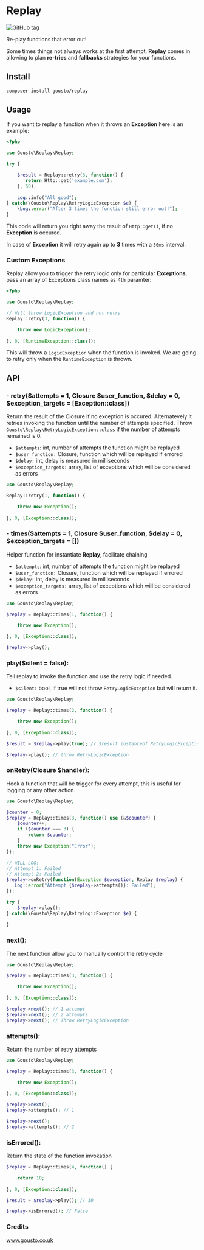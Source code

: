 # Replay


[![GitHub tag](https://img.shields.io/github/tag/gousto/replay.svg)]()


Re-play functions that error out! 

Some times things not always works at the first attempt. 
**Replay** comes in allowing to plan **re-tries** and **fallbacks** strategies for your
functions.

## Install

```bash
composer install gousto/replay
```


## Usage

If you want to replay a function when it throws an **Exception** here is an example:
```php
<?php

use Gousto\Replay\Replay;

try {

    $result = Replay::retry(3, function() {
       return Http::get('example.com'); 
    }, 50);
    
    Log::info("All good");
} catch(\Gousto\Replay\RetryLogicException $e) {
    \Log::error("After 3 times the function still error out!");
}

```
This code will return you right away the result of `Http::get()`, if no **Exception** is occured.

In case of **Exception** it will retry again up to **3** times with a `50ms` interval.


### Custom Exceptions
Replay allow you to trigger the retry logic only for particular **Exceptions**,
pass an array of Exceptions class names as 4th paramter:

```php
<?php

use Gousto\Replay\Replay;

// Will throw LogicException and not retry
Replay::retry(3, function() {

    throw new LogicException();
  
}, 0, [RuntimeException::class]);
```
This will throw a `LogicException` when the function is invoked. 
We are going to retry only when the `RuntimeException` is thrown.

## API

### - retry($attempts = 1, Closure $user_function, $delay = 0, $exception_targets = [Exception::class])
Return the result of the Closure if no exception is occured. Alternatevely it retries invoking the
function until the number of attempts specified. Throw `Gousto\Replay\RetryLogicException::class` if the number
of attempts remained is 0.

- `$attempts`: int, number of attempts the function might be replayed
- `$user_function:` Closure, function which will be replayed if errored
- `$delay:` int, delay is measured in milliseconds
- `$exception_targets:` array, list of exceptions which will be considered as errors

```php
use Gousto\Replay\Replay;

Replay::retry(1, function() {

    throw new Exception();
  
}, 0, [Exception::class]);
```
### - times($attempts = 1, Closure $user_function, $delay = 0, $exception_targets = [])
Helper function for instantiate **Replay**, facilitate chaining

- `$attempts`: int, number of attempts the function might be replayed
- `$user_function:` Closure, function which will be replayed if errored
- `$delay:` int, delay is measured in milliseconds
- `$exception_targets:` array, list of exceptions which will be considered as errors

```php
use Gousto\Replay\Replay;

$replay = Replay::times(1, function() {

    throw new Exception();
  
}, 0, [Exception::class]);

$replay->play();
```

### play($silent = false):
Tell replay to invoke the function and use the retry logic if needed.

- `$silent:` bool, if true will not throw `RetryLogicException` but will return it.

```php
use Gousto\Replay\Replay;

$replay = Replay::times(2, function() {

    throw new Exception();
  
}, 0, [Exception::class]);

$result = $replay->play(true); // $result instanceof RetryLogicException

$replay->play(); // throw RetryLogicException
```

### onRetry(Closure $handler):
Hook a function that will be trigger for every attempt, this is useful for logging or
any other action.

```php
use Gousto\Replay\Replay;

$counter = 0;
$replay = Replay::times(3, function() use (&$counter) {
    $counter++;
    if ($counter === 3) {
        return $counter;
    }
    throw new Exception("Error"); 
});

// WILL LOG:
// Attempt 1: Failed
// Attempt 2: Failed
$replay->onRetry(function(Exception $exception, Replay $replay) {
   Log::error("Attempt {$replay->attempts()}: Failed"); 
});

try {
    $replay->play();
} catch(\Gousto\Replay\RetryLogicException $e) {
    
}
```

### next():
The next function allow you to manually control the retry cycle

```php
use Gousto\Replay\Replay;

$replay = Replay::times(3, function() {

    throw new Exception();
  
}, 0, [Exception::class]);

$replay->next(); // 1 attempt
$replay->next(); // 2 attempts
$replay->next(); // Throw RetryLogicException
```

### attempts():
Return the number of retry attempts
```php
use Gousto\Replay\Replay;

$replay = Replay::times(3, function() {

    throw new Exception();
  
}, 0, [Exception::class]);

$replay->next();
$replay->attempts(); // 1

$replay->next();
$replay->attempts(); // 2
```


### isErrored():
Return the state of the function invokation

```php
$replay = Replay::times(4, function() {

    return 10;
  
}, 0, [Exception::class]);

$result = $replay->play(); // 10

$replay->isErrored(); // False
```

### Credits

www.gousto.co.uk
